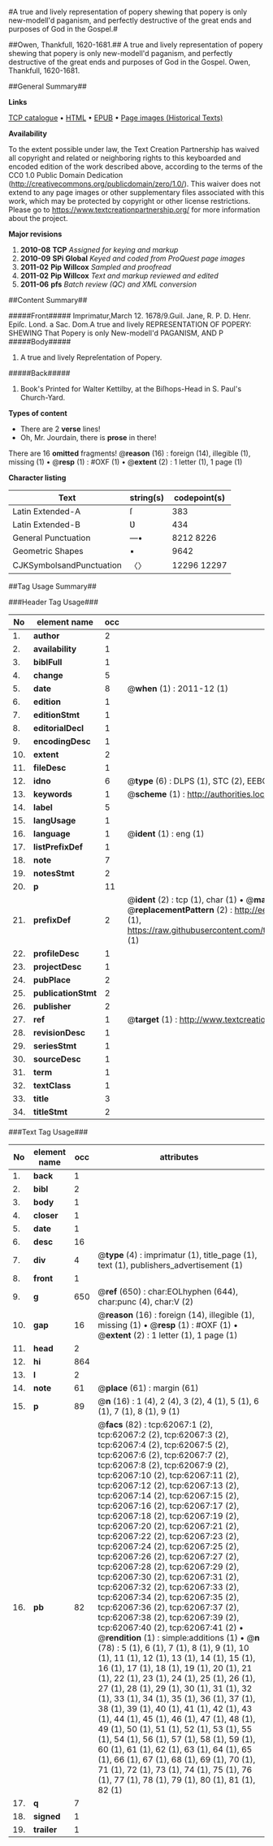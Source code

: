 #A true and lively representation of popery shewing that popery is only new-modell'd paganism, and perfectly destructive of the great ends and purposes of God in the Gospel.#

##Owen, Thankfull, 1620-1681.##
A true and lively representation of popery shewing that popery is only new-modell'd paganism, and perfectly destructive of the great ends and purposes of God in the Gospel.
Owen, Thankfull, 1620-1681.

##General Summary##

**Links**

[TCP catalogue](http://www.ota.ox.ac.uk/tcp/)  • 
[HTML](http://tei.it.ox.ac.uk/tcp/Texts-HTML/free/A53/A53750.html)  • 
[EPUB](http://tei.it.ox.ac.uk/tcp/Texts-EPUB/free/A53/A53750.epub) • 
[Page images (Historical Texts)](https://historicaltexts.jisc.ac.uk/eebo-12439118e)

**Availability**

To the extent possible under law, the Text Creation Partnership has waived all copyright and related or neighboring rights to this keyboarded and encoded edition of the work described above, according to the terms of the CC0 1.0 Public Domain Dedication (http://creativecommons.org/publicdomain/zero/1.0/). This waiver does not extend to any page images or other supplementary files associated with this work, which may be protected by copyright or other license restrictions. Please go to https://www.textcreationpartnership.org/ for more information about the project.

**Major revisions**

1. __2010-08__ __TCP__ *Assigned for keying and markup*
1. __2010-09__ __SPi Global__ *Keyed and coded from ProQuest page images*
1. __2011-02__ __Pip Willcox__ *Sampled and proofread*
1. __2011-02__ __Pip Willcox__ *Text and markup reviewed and edited*
1. __2011-06__ __pfs__ *Batch review (QC) and XML conversion*

##Content Summary##

#####Front#####
Imprimatur,March 12. 1678/9.Guil. Jane, R. P. D. Henr. Epiſc. Lond. a Sac. Dom.A true and lively REPRESENTATION OF POPERY: SHEWING That Popery is only New-modell'd PAGANISM, AND P
#####Body#####

1. A true and lively Repreſentation of Popery.

#####Back#####

1. Book's Printed for Walter Kettilby, at the Biſhops-Head in S. Paul's
Church-Yard.

**Types of content**

  * There are 2 **verse** lines!
  * Oh, Mr. Jourdain, there is **prose** in there!

There are 16 **omitted** fragments! 
 @__reason__ (16) : foreign (14), illegible (1), missing (1)  •  @__resp__ (1) : #OXF (1)  •  @__extent__ (2) : 1 letter (1), 1 page (1)

**Character listing**


|Text|string(s)|codepoint(s)|
|---|---|---|
|Latin Extended-A|ſ|383|
|Latin Extended-B|Ʋ|434|
|General Punctuation|—•|8212 8226|
|Geometric Shapes|▪|9642|
|CJKSymbolsandPunctuation|〈〉|12296 12297|

##Tag Usage Summary##

###Header Tag Usage###

|No|element name|occ|attributes|
|---|---|---|---|
|1.|__author__|2||
|2.|__availability__|1||
|3.|__biblFull__|1||
|4.|__change__|5||
|5.|__date__|8| @__when__ (1) : 2011-12 (1)|
|6.|__edition__|1||
|7.|__editionStmt__|1||
|8.|__editorialDecl__|1||
|9.|__encodingDesc__|1||
|10.|__extent__|2||
|11.|__fileDesc__|1||
|12.|__idno__|6| @__type__ (6) : DLPS (1), STC (2), EEBO-CITATION (1), OCLC (1), VID (1)|
|13.|__keywords__|1| @__scheme__ (1) : http://authorities.loc.gov/ (1)|
|14.|__label__|5||
|15.|__langUsage__|1||
|16.|__language__|1| @__ident__ (1) : eng (1)|
|17.|__listPrefixDef__|1||
|18.|__note__|7||
|19.|__notesStmt__|2||
|20.|__p__|11||
|21.|__prefixDef__|2| @__ident__ (2) : tcp (1), char (1)  •  @__matchPattern__ (2) : ([0-9\-]+):([0-9IVX]+) (1), (.+) (1)  •  @__replacementPattern__ (2) : http://eebo.chadwyck.com/downloadtiff?vid=$1&page=$2 (1), https://raw.githubusercontent.com/textcreationpartnership/Texts/master/tcpchars.xml#$1 (1)|
|22.|__profileDesc__|1||
|23.|__projectDesc__|1||
|24.|__pubPlace__|2||
|25.|__publicationStmt__|2||
|26.|__publisher__|2||
|27.|__ref__|1| @__target__ (1) : http://www.textcreationpartnership.org/docs/. (1)|
|28.|__revisionDesc__|1||
|29.|__seriesStmt__|1||
|30.|__sourceDesc__|1||
|31.|__term__|1||
|32.|__textClass__|1||
|33.|__title__|3||
|34.|__titleStmt__|2||


###Text Tag Usage###

|No|element name|occ|attributes|
|---|---|---|---|
|1.|__back__|1||
|2.|__bibl__|2||
|3.|__body__|1||
|4.|__closer__|1||
|5.|__date__|1||
|6.|__desc__|16||
|7.|__div__|4| @__type__ (4) : imprimatur (1), title_page (1), text (1), publishers_advertisement (1)|
|8.|__front__|1||
|9.|__g__|650| @__ref__ (650) : char:EOLhyphen (644), char:punc (4), char:V (2)|
|10.|__gap__|16| @__reason__ (16) : foreign (14), illegible (1), missing (1)  •  @__resp__ (1) : #OXF (1)  •  @__extent__ (2) : 1 letter (1), 1 page (1)|
|11.|__head__|2||
|12.|__hi__|864||
|13.|__l__|2||
|14.|__note__|61| @__place__ (61) : margin (61)|
|15.|__p__|89| @__n__ (16) : 1 (4), 2 (4), 3 (2), 4 (1), 5 (1), 6 (1), 7 (1), 8 (1), 9 (1)|
|16.|__pb__|82| @__facs__ (82) : tcp:62067:1 (2), tcp:62067:2 (2), tcp:62067:3 (2), tcp:62067:4 (2), tcp:62067:5 (2), tcp:62067:6 (2), tcp:62067:7 (2), tcp:62067:8 (2), tcp:62067:9 (2), tcp:62067:10 (2), tcp:62067:11 (2), tcp:62067:12 (2), tcp:62067:13 (2), tcp:62067:14 (2), tcp:62067:15 (2), tcp:62067:16 (2), tcp:62067:17 (2), tcp:62067:18 (2), tcp:62067:19 (2), tcp:62067:20 (2), tcp:62067:21 (2), tcp:62067:22 (2), tcp:62067:23 (2), tcp:62067:24 (2), tcp:62067:25 (2), tcp:62067:26 (2), tcp:62067:27 (2), tcp:62067:28 (2), tcp:62067:29 (2), tcp:62067:30 (2), tcp:62067:31 (2), tcp:62067:32 (2), tcp:62067:33 (2), tcp:62067:34 (2), tcp:62067:35 (2), tcp:62067:36 (2), tcp:62067:37 (2), tcp:62067:38 (2), tcp:62067:39 (2), tcp:62067:40 (2), tcp:62067:41 (2)  •  @__rendition__ (1) : simple:additions (1)  •  @__n__ (78) : 5 (1), 6 (1), 7 (1), 8 (1), 9 (1), 10 (1), 11 (1), 12 (1), 13 (1), 14 (1), 15 (1), 16 (1), 17 (1), 18 (1), 19 (1), 20 (1), 21 (1), 22 (1), 23 (1), 24 (1), 25 (1), 26 (1), 27 (1), 28 (1), 29 (1), 30 (1), 31 (1), 32 (1), 33 (1), 34 (1), 35 (1), 36 (1), 37 (1), 38 (1), 39 (1), 40 (1), 41 (1), 42 (1), 43 (1), 44 (1), 45 (1), 46 (1), 47 (1), 48 (1), 49 (1), 50 (1), 51 (1), 52 (1), 53 (1), 55 (1), 54 (1), 56 (1), 57 (1), 58 (1), 59 (1), 60 (1), 61 (1), 62 (1), 63 (1), 64 (1), 65 (1), 66 (1), 67 (1), 68 (1), 69 (1), 70 (1), 71 (1), 72 (1), 73 (1), 74 (1), 75 (1), 76 (1), 77 (1), 78 (1), 79 (1), 80 (1), 81 (1), 82 (1)|
|17.|__q__|7||
|18.|__signed__|1||
|19.|__trailer__|1||
